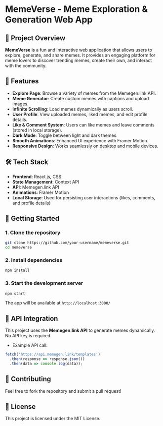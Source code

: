 # MemeVerse - Meme Exploration & Generation Web App

## 📌 Project Overview

**MemeVerse** is a fun and interactive web application that allows users to explore, generate, and share memes. It provides an engaging platform for meme lovers to discover trending memes, create their own, and interact with the community.

## 🌟 Features

- **Explore Page**: Browse a variety of memes from the Memegen.link API.
- **Meme Generator**: Create custom memes with captions and upload images.
- **Infinite Scrolling**: Load memes dynamically as users scroll.
- **User Profile**: View uploaded memes, liked memes, and edit profile details.
- **Like & Comment System**: Users can like memes and leave comments (stored in local storage).
- **Dark Mode**: Toggle between light and dark themes.
- **Smooth Animations**: Enhanced UI experience with Framer Motion.
- **Responsive Design**: Works seamlessly on desktop and mobile devices.

## 🛠️ Tech Stack

- **Frontend**: React.js, CSS
- **State Management**: Context API
- **API**: Memegen.link API
- **Animations**: Framer Motion
- **Local Storage**: Used for persisting user interactions (likes, comments, and profile details)

## 🚀 Getting Started

### 1. Clone the repository

```bash
git clone https://github.com/your-username/memeverse.git
cd memeverse
```

### 2. Install dependencies

```bash
npm install
```

### 3. Start the development server

```bash
npm start
```

The app will be available at `http://localhost:3000/`

## 📌 API Integration

This project uses the **Memegen.link API** to generate memes dynamically. No API key is required.

- Example API call:

```javascript
fetch('https://api.memegen.link/templates')
  .then(response => response.json())
  .then(data => console.log(data));
```

##

## 🤝 Contributing

Feel free to fork the repository and submit a pull request!

## 📜 License

This project is licensed under the MIT License.

